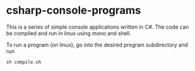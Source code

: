 # csharp-console-programs

This is a series of simple console applications written in C#. 
The code can be compiled and run in linux using mono and shell.

To run a program (on linux), go into the desired program subdirectory and run
```
sh compile.sh
```
